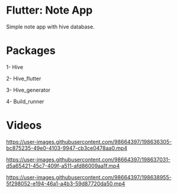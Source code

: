 # Flutter: Note App
Simple note app with hive database.

# Packages
1- Hive

2- Hive_flutter

3- Hive_generator

4- Build_runner

# Videos
https://user-images.githubusercontent.com/98664397/198636305-bc875235-49e0-4103-9947-cb3ce0478aa0.mp4

https://user-images.githubusercontent.com/98664397/198637031-d5a65421-45c7-409f-a511-afd86009aa1f.mp4

https://user-images.githubusercontent.com/98664397/198638955-5f298052-e194-46a1-a4b3-59d87720da50.mp4
